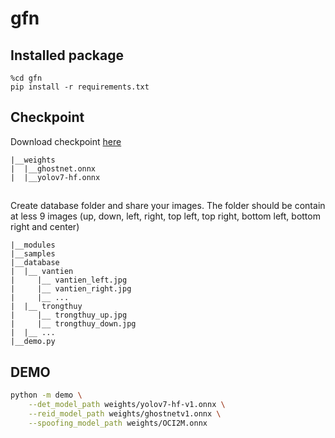 # gfn

## Installed package
```
%cd gfn
pip install -r requirements.txt
```
## Checkpoint
Download checkpoint [here](https://drive.google.com/drive/folders/1nD-NCMlCLuRyFl9VBq1umKk-hMwEJsgU?usp=sharing)
```
|__weights
|  |__ghostnet.onnx
|  |__yolov7-hf.onnx
```

## 
Create database folder and share your images. The folder should be contain at less 9 images (up, down, left, right, top left, top right, bottom left, bottom right and center)
```
|__modules
|__samples
|__database
|  |__ vantien
|     |__ vantien_left.jpg
|     |__ vantien_right.jpg
|     |__ ...
|  |__ trongthuy
|     |__ trongthuy_up.jpg
|     |__ trongthuy_down.jpg
|  |__ ...
|__demo.py
```

## DEMO
```sh
python -m demo \
    --det_model_path weights/yolov7-hf-v1.onnx \
    --reid_model_path weights/ghostnetv1.onnx \
    --spoofing_model_path weights/OCI2M.onnx
```